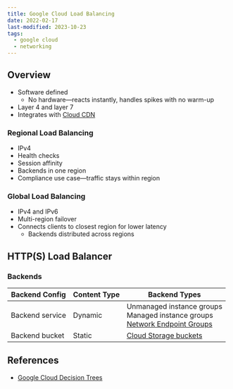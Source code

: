 ```yaml
---
title: Google Cloud Load Balancing
date: 2022-02-17
last-modified: 2023-10-23
tags:
  - google cloud
  - networking
---
```


## Overview

- Software defined
	- No hardware—reacts instantly, handles spikes with no warm-up
- Layer 4 and layer 7
- Integrates with [Cloud CDN](notes/Cloud%20CDN.md)

### Regional Load Balancing

- IPv4
- Health checks
- Session affinity
- Backends in one region
- Compliance use case—traffic stays within region

### Global Load Balancing

- IPv4 and IPv6
- Multi-region failover
- Connects clients to closest region for lower latency
	- Backends distributed across regions

## HTTP(S) Load Balancer

### Backends

| Backend Config  | Content Type | Backend Types                                                                                                                 |
| --------------- | ------------ | ----------------------------------------------------------------------------------------------------------------------------- |
| Backend service | Dynamic      | Unmanaged instance groups<br>Managed instance groups<br>[Network Endpoint Groups](notes/Network%20Endpoint%20Groups.md) |
| Backend bucket  | Static       | [Cloud Storage buckets](notes/Cloud%20Storage.md)                                                                       |

## References

- [Google Cloud Decision Trees](notes/moc/Google%20Cloud%20Decision%20Trees.md)
